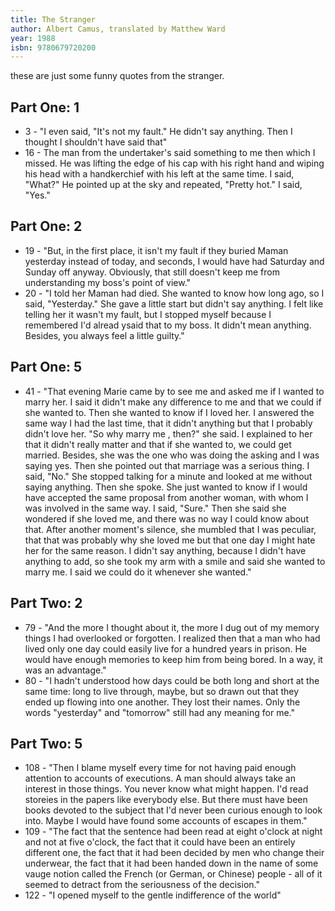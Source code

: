 ```yaml
---
title: The Stranger
author: Albert Camus, translated by Matthew Ward
year: 1988
isbn: 9780679720200
---
```


these are just some funny quotes from the stranger.

## Part One: 1
- 3 - "I even said, "It's not my fault." He didn't say anything. Then I thought I shouldn't have said that"
- 16 - The man from the undertaker's said something to me then which I missed. He was lifting the edge of his cap with his right hand and wiping his head with a handkerchief with his left at the same time. I said, "What?" He pointed up at the sky and repeated, "Pretty hot." I said, "Yes."


## Part One: 2
- 19 - "But, in the first place, it isn't my fault if they buried Maman yesterday instead of today, and seconds, I would have had Saturday and Sunday off anyway. Obviously, that still doesn't keep me from understanding my boss's point of view."
- 20 - "I told her Maman had died. She wanted to know how long ago, so I said, "Yesterday." She gave a little start but didn't say anything. I felt like telling her it wasn't my fault, but I stopped myself because I remembered I'd alread ysaid that to my boss. It didn't mean anything. Besides, you always feel a little guilty."


## Part One: 5
- 41 - "That evening Marie came by to see me and asked me if I wanted to marry her. I said it didn't make any difference to me and that we could if she wanted to. Then she wanted to know if I loved her. I answered the same way I had the last time, that it didn't anything but that I probably didn't love her. "So why marry me , then?" she said. I explained to her that it didn't really matter and that if she wanted to, we could get married. Besides, she was the one who was doing the asking and I was saying yes. Then she pointed out that marriage was a serious thing. I said, "No." She stopped talking for a minute and looked at me without saying anything. Then she spoke. She just wanted to know if I would have accepted the same proposal from another woman, with whom I was involved in the same way. I said, "Sure." Then she said she wondered if she loved me, and there was no way I could know about that. After another moment's silence, she mumbled that I was peculiar, that that was probably why she loved me but that one day I might hate her for the same reason. I didn't say anything, because I didn't have anything to add, so she took my arm with a smile and said she wanted to marry me. I said we could do it whenever she wanted."

## Part Two: 2
- 79 - "And the more I thought about it, the more I dug out of my memory things I had overlooked or forgotten. I realized then that a man who had lived only one day could easily live for a hundred years in prison. He would have enough memories to keep him from being bored. In a way, it was an advantage."
- 80 - "I hadn't understood how days could be both long and short at the same time: long to live through, maybe, but so drawn out that they ended up flowing into one another. They lost their names. Only the words "yesterday" and "tomorrow" still had any meaning for me."

## Part Two: 5
- 108 - "Then I blame myself every time for not having paid enough attention to accounts of executions. A man should always take an interest in those things. You never know what might happen. I'd read storeies in the papers like everybody else. But there must have been books devoted to the subject that I'd never been curious enough to look into. Maybe I would have found some accounts of escapes in them."
- 109 - "The fact that the sentence had been read at eight o'clock at night and not at five o'clock, the fact that it could have been an entirely different one, the fact that it had been decided by men who change their underwear, the fact that it had been handed down in the name of some vauge notion called the French (or German, or Chinese) people - all of it seemed to detract from the seriousness of the decision."
- 122 - "I opened myself to the gentle indifference of the world"
